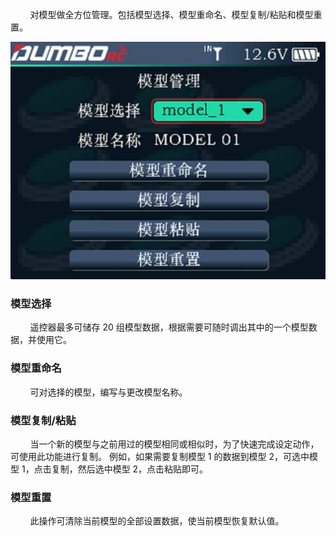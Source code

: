         对模型做全方位管理。包括模型选择、模型重命名、模型复制/粘贴和模型重置。

![](../pic/411.jpg)

### 模型选择

        遥控器最多可储存 20 组模型数据，根据需要可随时调出其中的一个模型数据，并使用它。

### 模型重命名

        可对选择的模型，编写与更改模型名称。

### 模型复制/粘贴

        当一个新的模型与之前用过的模型相同或相似时，为了快速完成设定动作，可使用此功能进行复制。  例如，如果需要复制模型 1 的数据到模型 2，可选中模型 1，点击复制，然后选中模型 2，点击粘贴即可。  

### 模型重置

        此操作可清除当前模型的全部设置数据，使当前模型恢复默认值。
